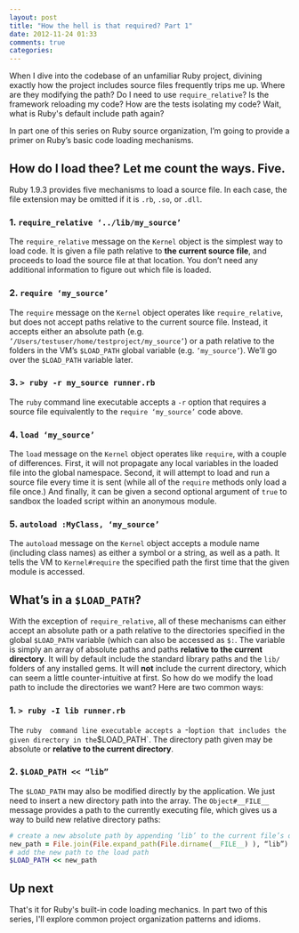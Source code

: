 ```yaml
---
layout: post
title: "How the hell is that required? Part 1"
date: 2012-11-24 01:33
comments: true
categories: 
---
```

When I dive into the codebase of an unfamiliar Ruby project, divining exactly
how the project includes source files frequently trips me up. Where are they
modifying the path? Do I need to use `require_relative`? Is the framework
reloading my code? How are the tests isolating my code? Wait, what is Ruby's
default include path again?

In part one of this series on Ruby source organization, I’m going to provide
a primer on Ruby’s basic code loading mechanisms.

## How do I load thee? Let me count the ways. Five.
Ruby 1.9.3 provides five mechanisms to load a source file. In each case, the
file extension may be omitted if it is `.rb`, `.so`, or `.dll`.

### 1. `require_relative ‘../lib/my_source’`
The `require_relative` message on the `Kernel` object is the simplest way to
load code. It is given a file path relative to **the current source file**, and
proceeds to load the source file at that location. You don’t need any
additional information to figure out which file is loaded.

### 2. `require ‘my_source’`
The `require` message on the `Kernel` object operates like `require_relative`,
but does not accept paths relative to the current source file. Instead, it
accepts either an absolute path (e.g.
`’/Users/testuser/home/testproject/my_source’`) or a path relative to the
folders in the VM’s `$LOAD_PATH` global variable (e.g. `’my_source’`). We’ll go
over the `$LOAD_PATH` variable later.

### 3. `> ruby -r my_source runner.rb`
The `ruby` command line executable accepts a `-r` option that requires a source
file equivalently to the `require ‘my_source’` code above.

### 4. `load ‘my_source’`
The `load` message on the `Kernel` object operates like `require`, with
a couple of differences. First, it will not propagate any local variables in
the loaded file into the global namespace. Second, it will attempt to load and
run a source file every time it is sent (while all of the `require` methods
only load a file once.) And finally, it can be given a second optional argument
of `true` to sandbox the loaded script within an anonymous module.

### 5. `autoload :MyClass, ‘my_source’`
The `autoload` message on the `Kernel` object accepts a module name (including
class names) as either a symbol or a string, as well as a path. It tells the VM
to `Kernel#require` the specified path the first time that the given module is
accessed.

## What’s in a `$LOAD_PATH`?
With the exception of `require_relative`, all of these mechanisms can either
accept an absolute path or a path relative to the directories specified in the
global `$LOAD_PATH` variable (which can also be accessed as `$:`. The variable
is simply an array of absolute paths and paths **relative to the current
directory**.  It will by default include the standard library paths and the
`lib/` folders of any installed gems. It will **not** include the current
directory, which can seem a little counter-intuitive at first. So how do we
modify the load path to include the directories we want? Here are two common
ways:

### 1. `> ruby -I lib runner.rb`
The `ruby  command line executable accepts a `-I` option that includes the
given directory in the `$LOAD_PATH`. The directory path given may be absolute
or **relative to the current directory**.

### 2. `$LOAD_PATH << “lib”`
The `$LOAD_PATH` may also be modified directly by the application. We just need
to insert a new directory path into the array. The `Object#__FILE__` message
provides a path to the currently executing file, which gives us a way to build
new relative directory paths:
``` ruby
# create a new absolute path by appending ‘lib’ to the current file’s directory
new_path = File.join(File.expand_path(File.dirname(__FILE__) ), “lib”)
# add the new path to the load path
$LOAD_PATH << new_path
```

## Up next
That's it for Ruby's built-in code loading mechanics. In part two of this
series, I'll explore common project organization patterns and idioms.
